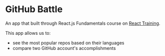 # GitHub Battle

An app that built through React.js Fundamentals course on [React Training](https://reacttraining.com).

This app allows us to:

- see the most popular repos based on their languages
- compare two GitHub account's accomplishments
